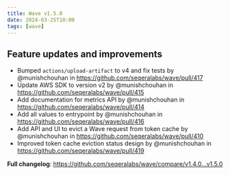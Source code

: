 ```yaml
---
title: Wave v1.5.0
date: 2024-03-25T10:00
tags: [wave]
---
```


## Feature updates and improvements

- Bumped `actions/upload-artifact` to v4 and fix tests by @munishchouhan in https://github.com/seqeralabs/wave/pull/417
- Update AWS SDK to version v2 by @munishchouhan in https://github.com/seqeralabs/wave/pull/415
- Add documentation for metrics API by @munishchouhan in https://github.com/seqeralabs/wave/pull/414
- Add all values to entrypoint by @munishchouhan in https://github.com/seqeralabs/wave/pull/416
- Add API and UI to evict a Wave request from token cache by @munishchouhan in https://github.com/seqeralabs/wave/pull/410
- Improved token cache eviction status design by @munishchouhan in https://github.com/seqeralabs/wave/pull/419

**Full changelog**: https://github.com/seqeralabs/wave/compare/v1.4.0...v1.5.0
